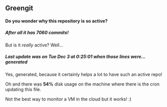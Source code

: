 ## Greengit

#### Do you wonder why this repository is so active?

##### After all it has 7060 commits!

But is it *really* active? Well...

##### Last update was on Tue Dec 3 at 0:25:01 when those lines were... generated

Yes, generated, because it certainly helps a lot to have such an active repo!

Oh and there was **54%** disk usage on the machine
where there is the cron updating this file.

Not the best way to monitor a VM in the cloud but it works! :)
